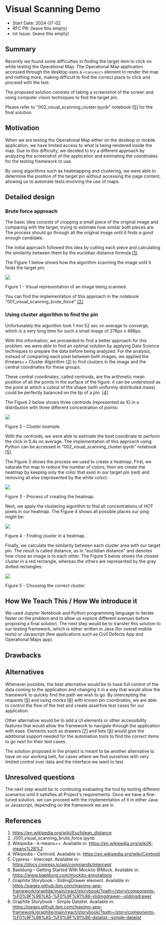 # Visual Scanning Demo

- Start Date: 2024-07-02
- RFC PR: (leave this empty)
- Iot Issue: (leave this empty)

## Summary

<!-- One paragraph explanation of the feature. -->

Recently we found some difficulties in finding the target item to click on while 
testing the Operational Map. The Operational Map application accessed through
the desktop uses a `<canvas/>` element to render the map and nothing more,
making difficult to find the correct place to click and proceed with the test.

The proposed solution consists of taking a screenshot of the screen and using
computer vision techniques to find the target pin.

Please refer to "002_visual_scanning_cluster.ipynb" notebook [[5]](./002_visual_scanning_cluster.ipynb) for the final solution.

## Motivation

<!-- Why are we doing this? What use cases does it support? What is the expected
outcome? -->

When we are testing the Operational Map either on the destkop or mobile
application, we have limited access to what is being rendered inside the map.
Due to this difficulty, we decided to try a different approach by analyzing
the screenshot of the application and estimating the coordinates for the
testing framework to use.

By using algorithms such as heatmapping and clustering, we were able to
determine the position of the target pin without accessing the page content,
allowing us to automate tests involving the use of maps.

## Detailed design

<!-- This is the bulk of the RFC. Explain the design in enough detail for somebody
familiar with the project to understand, and for somebody familiar with the
implementation to implement. This should get into specifics and corner-cases,
and include examples of how the feature is used. Any new terminology should be
defined here. -->

### Brute force approach

The basic idea consists of cropping a small piece of the original image
and comparing with the target, trying to estimate how similar both 
pieces are. The process should go through all the original image until 
it finds a good enough candidate.

The initial approach followed this idea by cutting each piece and
calculating the similarity between them by the euclidian distance formula [[1]](https://en.wikipedia.org/wiki/Euclidean_distance).

The Figure 1 below shows how the algorithm scanning the image until it finds
the target pin:

![](./assets/scanning.gif)

Figure 1 - Visual representation of an image being scanned.

You can find the implementation of this approach in the notebook "001_visual_scanning_brute_force" [[2]](./001_visual_scanning_brute_force.ipynb).

### Using cluster algorithm to find the pin

Unfortunately the algorithm took 1 min 52 sec on average to converge,
which is a very long time for such a small image of 278px x 488px.

With this information, we proceeded to find a better approach for this problem.
we were able to find an optimal solution by applying Data Science techniques 
to prepare the data before being analyzed. For the analysis, instead of 
comparing each pixel between both images, we applied the Kmeans++ Cluster Algorithm [[3]](https://en.wikipedia.org/wiki/K-means%2B%2B) to find clusters in the image
and the central coordinates for these groups.

These central coordinates, called centroids, are the arithmetic mean position of 
all the points in the surface of the figure. it can be understood as the point at which a cutout of the shape (with uniformly distributed mass) could be perfectly balanced on the tip of a pin. [[4]](https://en.wikipedia.org/wiki/Centroid).

The Figure 2 below shows three centroids (represented as X) in a distribution
with three different concentration of points:

![](./assets/cluster_example.png)

Figure 2 - Cluster example.

With the centroids, we were able to estimate the best coordinate to perform 
the click in 0.4s on average. The implementation of this approach using Python
can be accessed in "002_visual_scanning_cluster.ipynb" notebook [[5]](./002_visual_scanning_cluster.ipynb).

The Figure 3 shows the process we used to create a heatmap. First, we
saturate the map to reduce the number of colors, then we create the
heatmap by keeping only the color that exist in our target pin (red) and 
removing all else (represented by the white color):

![](./assets/heatmap_a.png)

Figure 3 - Process of creating the heatmap.

Next, we apply the clustering algorithm to find all concentrations of HOT
pixels in our heatmap. The Figure 4 shows all possible places our ping
might be:

![](./assets/heatmap_b.png)

Figure 4 - Finding cluster in a heatmap.

Finally, we calculate the similarity between each cluster area with our target
pin. The result is called distance, as in "euclidian distance" and denotes
how close an image is to each other. The Figure 5 below shows the closest
cluster in a red rectangle, whereas the others are represented by the gray
dotted rectangles:

![](./assets/heatmap_c.png)

Figure 5 - Choosing the correct cluster.


## How We Teach This / How We introduce it

<!-- What names and terminology work best for these concepts and why? How is this
idea best presented? As a continuation of existing patterns, or as a
wholly new one? -->

<!-- Would the acceptance of this proposal mean the guides must be
re-organized or altered? -->

<!-- How should this feature be introduced? -->

We used Jupyter Notebook and Python programming language to iterate faster on
the problem and to allow us explore different avenues before proposing a final
solution. The next step would be to transfer this solution to our testing framework,
which is either written in Java (for overall mobile tests) or Javascript (few applications such as Civil Defects App and Operational Maps app).

## Drawbacks

<!-- Why should we *not* do this? Please consider the impact on ...,
on the integration of this feature with other existing and planned features,
on the impact of the API churn on existing apps, etc. -->

<!-- There are tradeoffs to choosing any path, please attempt to identify them here. -->

## Alternatives

<!-- What other designs have been considered? What is the impact of not doing this? -->

<!-- This section could also include prior art, that is, how other projects in the same domain have solved this problem. -->

Whenever possible, the best alternative would be to have full control of the data
coming to the application and changing it in a way that would allow the framework
to quickly find the path we wish to go. By intercepting the requests [[5]](https://docs.cypress.io/api/commands/intercept) and using mocks [[6]](https://www.baeldung.com/mockito-annotations) with known pin coordinates, we are able to control the flow
of the test and create assertive test cases for our application.

Other alternative would be to add a UI elements or other accessibility features that would allow the framework to navigate through the application with
ease. Elements such as drawers [[7]](https://pages.github.ibm.com/maximo-app-framework/graphite/main/react/storybook/?path=/story/components-%F0%9F%96%A5-%F0%9F%91%86-slidingdrawer--slidingdrawer) and lists [[8]](https://pages.github.ibm.com/maximo-app-framework/graphite/main/react/storybook/?path=/story/components-%F0%9F%96%A5-%F0%9F%91%86-datalist--simple-datalist) would give the additional support needed for the automation tools to find the correct items to go
next for their test cases.

The solution proposed in the project is meant to be another alternative to have
on our working belt, for cases where we find ourselves with very limited control
over data and the interface we want to test.

## Unresolved questions

<!-- Optional, but suggested for first drafts. What parts of the design are still
TBD? -->

The next step would be to continuing evaluating the tool by testing different 
scenarios until it satisfies all Project's requirements. Once we have a fine-tuned
solution, we can proceed with the implementation of it in either Java or Javascript,
depending on the framework we are in.

<!-- 
Generate diagrams:
$ plantuml src/*.puml -o ../assets -tsvg;
-->

## References

1. https://en.wikipedia.org/wiki/Euclidean_distance
2. ./001_visual_scanning_brute_force.ipynb
3. Wikipedia - k-means++. Available in: https://en.wikipedia.org/wiki/K-means%2B%2
4. Wikipedia - Centroid. Available in: https://en.wikipedia.org/wiki/Centroid
5. Cypress - Intercept. Available in: https://docs.cypress.io/api/commands/intercept
6. Baeldung - Getting Started With Mockito @Mock. Available in: https://www.baeldung.com/mockito-annotations
7. Graphite Storybook - SlidingDrawer element. Available in: https://pages.github.ibm.com/maximo-app-framework/graphite/main/react/storybook/?path=/story/components-%F0%9F%96%A5-%F0%9F%91%86-slidingdrawer--slidingdrawer
8. Graphite Storybook - Simple Datalist. Available in: https://pages.github.ibm.com/maximo-app-framework/graphite/main/react/storybook/?path=/story/components-%F0%9F%96%A5-%F0%9F%91%86-datalist--simple-datalist